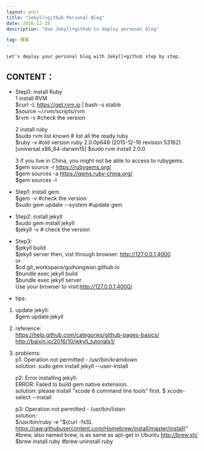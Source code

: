 ```yaml
---
layout: post
title: "Jekyll+github Personal Blog"
date: 2016-12-28 
description: "Use Jekyll+github to deploy personal blog"  

tag: 博客 
---   
```

    Let's deploy your personal blog with Jekyll+github step by step.

## CONTENT：
+   Step0: install Ruby  
    1 install RVM  
    $curl -L https://get.rvm.io | bash -s stable  
    $source ~/.rvm/scripts/rvm  
    $rvm -v #check the version  
     
    2 install ruby  
    $sudo rvm list known    # list all the ready ruby  
    $ruby -v                #old version ruby 2.0.0p648 (2015-12-16 revision 53162) [universal.x86_64-darwin15]
    $sudo rvm install 2.0.0

    3 if you live in China, you might not be able to access to rubygems.
    $gem source -r https://rubygems.org/  
    $gem sources -a https://gems.ruby-china.org/  
    $gem sources -l

+   Step1: install gem    
    $gem -v     #check the version  
    $sudo gem update --system #update gem  

+   Step2: install jekyll   
    $sudo gem install jekyll   
    $jekyll -v # check the version  


+   Step3:  
    $jekyll build  
    $jekyll server
    then, vist through browser: http://127.0.0.1:4000  
    or  
    $cd git_workspace/guihongwan.github.io  
    $bundle exec jekyll build  
    $bundle exec jekyll server  
    Use your browser to visit:http://127.0.0.1:4000/

+   tips:  
1.  update jekyll:  
    $gem update jekyll
2.  reference:  
    https://help.github.com/categories/github-pages-basics/  
    http://baixin.io/2016/10/jekyll_tutorials1/
3.  problems:  
    p1: Operation not permitted - /usr/bin/kramdown  
        solution: sudo gem install jekyll --user-install  

    p2: Error installing jekyll:  
         ERROR: Failed to build gem native extension.  
        solution: please install “xcode 6 command line tools” first. $ xcode-select --install  

    p3: Operation not permitted - /usr/bin/listen  
        solution:    
            $/usr/bin/ruby -e "$(curl -fsSL https://raw.githubusercontent.com/Homebrew/install/master/install)"  #brew, also named brew, is as same as apt-get in Ubuntu http://brew.sh/     
            $brew install ruby  #brew uninstall ruby


